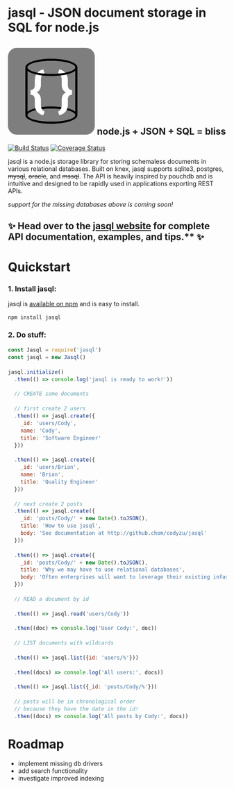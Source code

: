 # jasql - JSON document storage in SQL for node.js

## ![jasql](resources/logo-200px.png) node.js + JSON + SQL = bliss

[![Build Status](https://travis-ci.org/codyzu/jasql.svg?branch=master)](https://travis-ci.org/codyzu/jasql)
[![Coverage Status](https://coveralls.io/repos/github/codyzu/jasql/badge.svg?branch=master)](https://coveralls.io/github/codyzu/jasql?branch=master)

jasql is a node.js storage library for storing schemaless documents in various relational databases.
Built on knex, jasql supports sqlite3, postgres, ~~mysql~~, ~~oracle~~, and ~~mssql~~.
The API is heavily inspired by pouchdb and is intuitive and designed to be rapidly used in applications exporting REST APIs.

_support for the missing databases above is coming soon!_

## :sparkles: **Head over to the [jasql website](https://codyzu.github.io/jasql)** for complete API documentation, examples, and tips.** :sparkles:

# Quickstart

### 1. Install jasql:

jasql is [available on npm](https://www.npmjs.com/package/jasql) and is easy to install.

```
npm install jasql
```

### 2. Do stuff:

```javascript
const Jasql = require('jasql')
const jasql = new Jasql()

jasql.initialize()
  .then(() => console.log('jasql is ready to work!'))

  // CREATE some documents

  // first create 2 users
  .then(() => jasql.create({
    _id: 'users/Cody',
    name: 'Cody',
    title: 'Software Engineer'
  }))

  .then(() => jasql.create({
    _id: 'users/Brian',
    name: 'Brian',
    title: 'Quality Engineer'
  }))

  // next create 2 posts
  .then(() => jasql.create({
    _id: 'posts/Cody/' + new Date().toJSON(),
    title: 'How to use jasql',
    body: 'See documentation at http://github.chom/codyzu/jasql'
  }))

  .then(() => jasql.create({
    _id: 'posts/Cody/' + new Date().toJSON(),
    title: 'Why we may have to use relational databases',
    body: 'Often enterprises will want to leverage their existing infastructure, i.e. relational dbs.'
  }))

  // READ a document by id

  .then(() => jasql.read('users/Cody'))

  .then((doc) => console.log('User Cody:', doc))

  // LIST documents with wildcards

  .then(() => jasql.list({id: 'users/%'}))

  .then((docs) => console.log('All users:', docs))

  .then(() => jasql.list({_id: 'posts/Cody/%'}))

  // posts will be in chronological order
  // because they have the date in the id!
  .then((docs) => console.log('All posts by Cody:', docs))
```

# Roadmap

* implement missing db drivers
* add search functionality
* investigate improved indexing
